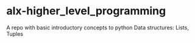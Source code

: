 # alx-higher_level_programming
A repo with basic introductory concepts to python
Data structures: Lists, Tuples